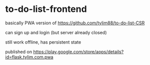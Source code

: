 # to-do-list-frontend

basically PWA version of
https://github.com/tylim88/to-do-list-CSR

can sign up and login (but server already closed)

still work offline, has persistent state

published on https://play.google.com/store/apps/details?id=flask.tylim.com.pwa
